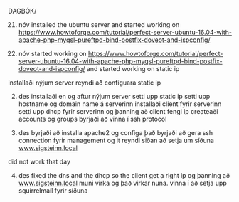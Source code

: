 DAGBÓK/


21. nóv
installed the ubuntu server and started working on
https://www.howtoforge.com/tutorial/perfect-server-ubuntu-16.04-with-apache-php-myqsl-pureftpd-bind-postfix-doveot-and-ispconfig/

28. nóv
started working on 
https://www.howtoforge.com/tutorial/perfect-server-ubuntu-16.04-with-apache-php-myqsl-pureftpd-bind-postfix-doveot-and-ispconfig/
and started working on static ip

installaði nýjum  server
reyndi að configuara static ip

2. des
installaði en og aftur nýjum server
setti upp static ip
setti upp hostname og domain name á serverinn
installaði client fyrir serverinn
setti upp dhcp fyrir serverinn og þanning að client fengi ip
createaði accounts og groups
byrjaði að vinna í ssh protocol

3. des
byrjaði að installa apache2
og configa það
byrjaði að gera ssh connection fyrir management og it
reyndi siðan að setja um síðuna 
www.sigsteinn.local

did not work that day

4. des
fixed the dns and the dhcp so the client get a right ip 
og þanning að www.sigsteinn.local muni virka og það virkar nuna.
vinna í að setja upp squirrelmail fyrir síðuna


